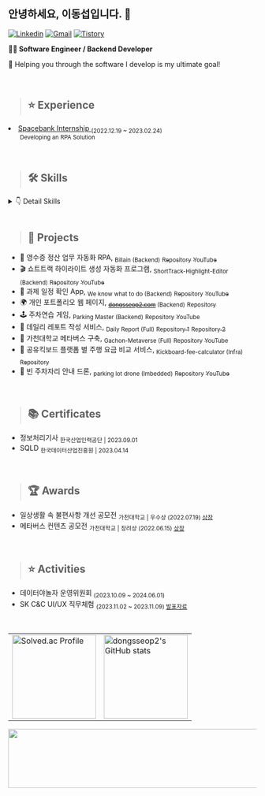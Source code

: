 ## 안녕하세요, 이동섭입니다. 👋
[![Linkedin](https://img.shields.io/badge/Linkedin-0A66C2?style=flat-square&logo=Linkedin&logoColor=white)](https://www.linkedin.com/in/dongseop-lee-a47307282/)
[![Gmail](https://img.shields.io/badge/Gmail-EA4335?style=flat-square&logo=Gmail&logoColor=white)](mailto:leeeeeds123@gmail.com)
[![Tistory](https://img.shields.io/badge/Tistory-000000?style=flat-square&logo=Tistory&logoColor=white)](https://dozerland.tistory.com/)

<strong>👨‍💻 Software Engineer / Backend Developer</strong>
<p>🎯 Helping you through the software I develop is my ultimate goal!</p>

<br>

> ## ⭐ Experience
<li>
  <a href="https://saber-indigo-bdc.notion.site/DX-bab3cf2a587f42718da888155ae44b74?pvs=4">
    Spacebank Internship
  </a>
  <sub>(2022.12.19 ~ 2023.02.24)</sub>
  
  <ul>
      <sub>Developing an RPA Solution</sub>
  </ul>
</li>

<br>

> ## 🛠️ Skills
<details>
<summary>👇 Detail Skills </summary>

#### Programming Languages
![Java](https://img.shields.io/badge/java-007396?style=flat-square&logo=java&logoColor=white)
![Python](https://img.shields.io/badge/Python-3776AB?style=flat-square&logo=Python&logoColor=white)
![JavaScript](https://img.shields.io/badge/JavaScript-F7DF1E?style=flat-square&logo=JavaScript&logoColor=black)
![PHP](https://img.shields.io/badge/PHP-777BB4?style=flat-square&logo=PHP&logoColor=white)
![HTML5](https://img.shields.io/badge/HTML5-E34F26?style=flat-square&logo=HTML5&logoColor=white)
![CSS3](https://img.shields.io/badge/CSS3-1572B6?style=flat-square&logo=CSS3&logoColor=white)


#### Frameworks and Libraries
![Spring Boot](https://img.shields.io/badge/SpringBoot-6DB33F?style=flat-square&logo=SpringBoot&logoColor=white)
![Spring Data JPA](https://img.shields.io/badge/Spring%20Data%20JPA-6DB33F?style=flat-square&logo=Spring&logoColor=white)
![React.js](https://img.shields.io/badge/React-61DAFB?style=flat-square&logo=React&logoColor=black)
![MyBatis](https://img.shields.io/badge/MyBatis-8E0E10?style=flat-square&logo=java&logoColor=white)
![Oracle APEX](https://img.shields.io/badge/Oracle%20APEX-F80000?style=flat-square&logo=Oracle&logoColor=white)


#### Databases
![MySQL](https://img.shields.io/badge/MySQL-4479A1?style=flat-square&logo=MySQL&logoColor=white)
![MSSQL](https://img.shields.io/badge/MSSQL-CC2927?style=flat-square&logo=Microsoft-SQL-Server&logoColor=white)
![Oracle DB](https://img.shields.io/badge/OracleDB-F80000?style=flat-square&logo=Oracle&logoColor=white)

#### Cloud and Infrastructure
![Amazon AWS](https://img.shields.io/badge/Amazon%20AWS-232F3E?style=flat-square&logo=amazon-aws&logoColor=white)
![Oracle Cloud](https://img.shields.io/badge/Oracle%20Cloud-F80000?style=flat-square&logo=Oracle&logoColor=white)

#### CI/CD Tools
![GitHub Actions](https://img.shields.io/badge/GitHub%20Actions-2088FF?style=flat-square&logo=github-actions&logoColor=white)

#### Development Tools
![IntelliJ](https://img.shields.io/badge/IntelliJ-000000?style=flat-square&logo=JetBrains&logoColor=white)
![PyCharm](https://img.shields.io/badge/PyCharm-000000?style=flat-square&logo=JetBrains&logoColor=white)
![VSCode](https://img.shields.io/badge/VSCode-007ACC?style=flat-square&logo=Visual-Studio-Code&logoColor=white)
![DBeaver](https://img.shields.io/badge/DBeaver-FFFFFF?style=flat-square&logo=DBeaver&logoColor=black)
![MySQL Workbench](https://img.shields.io/badge/MySQL%20Workbench-4479A1?style=flat-square&logo=MySQL&logoColor=white)

#### Testing Tools
![Postman](https://img.shields.io/badge/Postman-FF6C37?style=flat-square&logo=Postman&logoColor=white)
![JMeter](https://img.shields.io/badge/JMeter-D22128?style=flat-square&logo=Apache-JMeter&logoColor=white)

#### Source Control
![GitHub](https://img.shields.io/badge/GitHub-181717?style=flat-square&logo=GitHub&logoColor=white)

#### Communication and Collaboration
![Slack](https://img.shields.io/badge/Slack-4A154B?style=flat-square&logo=Slack&logoColor=white)
![Notion](https://img.shields.io/badge/Notion-000000?style=flat-square&logo=Notion&logoColor=white)
![Figma](https://img.shields.io/badge/Figma-F24E1E?style=flat-square&logo=Figma&logoColor=white)

</details>

<br>

> ## 🏁 Projects
<ul>
  <li>🧾 영수증 정산 업무 자동화 RPA, <sub>Billain (Backend)</sub> 
    <a href="https://github.com/embedded-billain"><sub>Repository</sub></a> 
    <a href="https://youtu.be/p3j5AzT-zWo?si=bhfJwE69_kWIwWCb"><sub>YouTube</sub></a>
  </li>
  <li>🎬 쇼트트랙 하이라이트 생성 자동화 프로그램, <sub>ShortTrack-Highlight-Editor (Backend)</sub>
    <a href="https://github.com/GCU-Team5/ShortTrack_AI_Editor"><sub>Repository</sub></a>
    <a href="https://www.youtube.com/watch?v=JTOlXw7TDl8"><sub>YouTube</sub></a>
  </li>
  <li>📅 과제 일정 확인 App, <sub>We know what to do (Backend)</sub>
    <a href="https://github.com/dongseoplee/assignment-notification"><sub>Repository</sub></a>
    <a href="https://youtu.be/-nabFSmfPp4?si=xBLz_3J9M0-u1QOx"><sub>YouTube</sub></a>
  </li>
  <li>🌍 개인 포트폴리오 웹 페이지, <sub><del><a href="http://dongsseop2.com">dongsseop2.com</a></del> (Backend)</sub>
    <a href="https://github.com/dongseoplee/private-homepage"><sub>Repository</sub></a>
  </li>
  <li>🕹️ 주차연습 게임, <sub>Parking Master (Backend)</sub>
    <a href="https://github.com/dongseoplee/parking-game"><sub>Repository</sub></a>
    <a href="https://www.youtube.com/watch?v=1J6KcHmXSiQ"><sub>YouTube</sub></a>
  </li>
  <li>📝 데일리 레포트 작성 서비스, <sub>Daily Report (Full)</sub>
    <a href="https://github.com/dongseoplee/daily-report-front"><sub>Repository 1</sub></a>
    <a href="https://github.com/dongseoplee/daily-report-back"><sub>Repository 2</sub></a>
  </li>
  <li>🏫 가천대학교 메타버스 구축, <sub>Gachon-Metaverse (Full)</sub>
    <a href="https://github.com/dongseoplee/GachonUniv-Metaverse"><sub>Repository</sub></a>
    <a href="https://youtu.be/3fs183NQAas?si=4At942PqLusn_rvL"><sub>YouTube</sub></a>
  </li>
  <li>💸 공유킥보드 플랫폼 별 주행 요금 비교 서비스, <sub>Kickboard-fee-calculator (Infra)</sub>
    <a href="https://github.com/dongseoplee/Kickboard-Fee-Calculator"><sub>Repository</sub></a>
  </li>
  <li>🚁 빈 주차자리 안내 드론, <sub>parking lot drone (Imbedded)</sub>
    <a href="https://github.com/dongseoplee/outside-parking-lot-navigation"><sub>Repository</sub></a>
    <a href="https://youtu.be/FvH0SAdLeug?si=eV_Z7JZ73F3i7uMN"><sub>YouTube</sub></a>
  </li>
</ul>

<br>

> ## 📚 Certificates
<ul>
  <li>
    정보처리기사 <sub> 한국산업인력공단 | 2023.09.01</sub>
  </li>
  <li>
    SQLD <sub> 한국데이터산업진흥원 | 2023.04.14</sub>
  </li>
</ul>

<br>

> ## 🏆 Awards
<ul>
  <li>
    일상생활 속 불편사항 개선 공모전
    <sub> 가천대학교 | 우수상 (2022.07.19) 
      <a href="https://user-images.githubusercontent.com/76763417/187452115-e4c67924-bbb6-4f0f-bc16-85b327c43385.png">
        상장
      </a>
    </sub>
  </li>
  <li>
    메타버스 컨텐츠 공모전
    <sub> 가천대학교 | 장려상 (2022.06.15) 
      <a href="https://user-images.githubusercontent.com/76763417/177543355-75b4025e-e62a-42a8-8996-1d2f604282da.png">
        상장
      </a>
    </sub>
  </li>
</ul>

<br>

> ## ⭐️ Activities
<ul>
  <li>
    데이터야놀자 운영위원회 <sub>(2023.10.09 ~ 2024.06.01)</sub>
  </li>
  <li>
    SK C&C UI/UX 직무체험 <sub>(2023.11.02 ~ 2023.11.09) <a href="https://github.com/dongseoplee/SK-CnC-UI-UX">발표자료</a></sub>
  </li>
</ul>

<br>

<table style="border-collapse: collapse; border: none;">
  <tr>
    <td style="border: none;">
      <a href="https://solved.ac/dongxieli/">
        <img src="http://mazassumnida.wtf/api/v2/generate_badge?boj=dongxieli" alt="Solved.ac Profile" style="height: 170px;"/>
      </a>
    </td>
    <td style="border: none;">
      <img src="https://github-readme-stats.vercel.app/api?username=dongseoplee&count_private=true&show_icons=true&&theme=vue" alt="dongsseop2's GitHub stats" style="height: 170px;"/>
    </td>
  </tr>
</table>


<a href="https://github.com/devxb/gitanimals">
  <img src="https://render.gitanimals.org/lines/{dongseoplee}?pet-id=633558999842253383" width="1000" height="120"/>
</a>
